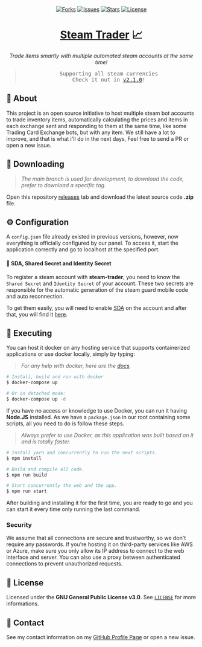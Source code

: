 <p align="center">
  <a href="https://github.com/ArthurFiorette/steam-trader/network/members"><img
      src="https://img.shields.io/github/forks/ArthurFiorette/steam-trader?logo=github&style=flat-square&label=Forks"
      target="_blank"
      alt="Forks" /></a>
  <a href="https://github.com/ArthurFiorette/steam-trader/issues"><img
      src="https://img.shields.io/github/issues/ArthurFiorette/steam-trader?logo=github&style=flat-square&label=Issues"
      target="_blank"
      alt="Issues" /></a>
  <a href="https://github.com/ArthurFiorette/steam-trader/stargazers"><img
      src="https://img.shields.io/github/stars/ArthurFiorette/steam-trader?logo=github&style=flat-square&label=Stars"
      target="_blank"
      alt="Stars" /></a>
  <a href="https://github.com/ArthurFiorette/steam-trader/blob/main/LICENSE"><img
      src="https://img.shields.io/github/license/ArthurFiorette/steam-trader?logo=github&style=flat-square&label=License"
      target="_blank"
      alt="License" /></a>
</p>

<h1 align="center">
  <strong><a href="https://github.com/ArthurFiorette/steam-trader/" target="_blank">Steam Trader</a> 📈</strong>
</h1>
<p align="center">
  <i>Trade items smartly with multiple automated steam accounts at the same time!</i>
</p>

> <pre align="center">
> Supporting all steam currencies
> Check it out in <a href="https://github.com/ArthurFiorette/steam-trader/releases/tag/v2.1.0" target="_blank">v2.1.0</a>!
> </pre>

## 📖 About

This project is an open source initiative to host multiple steam bot accounts to trade inventory
items, automatically calculating the prices and items in each exchange sent and responding to them
at the same time, like some Trading Card Exchange bots, but with any item. We still have a lot to
improve, and that is what i'll do in the next days, Feel free to send a PR or open a new issue.

## 📁 Downloading

> _The main branch is used for development, to download the code, prefer to download a specific
> tag._

Open this repository
<a href="https://github.com/ArthurFiorette/steam-trader/releases" target="_blank">releases</a> tab
and download the latest source code **.zip** file.

## ⚙️ Configuration

A `config.json` file already existed in previous versions, however, now everything is officially
configured by our panel. To access it, start the application correctly and go to localhost at the
specified port.

#### 🔐 SDA, Shared Secret and Identity Secret

To register a steam account with **steam-trader**, you need to know the `Shared Secret` and
`Identity Secret` of your account. These two secrets are responsible for the automatic generation of
the steam guard mobile code and auto reconnection.

To get them easily, you will need to enable
<a href="https://github.com/Jessecar96/SteamDesktopAuthenticator" target="_blank">SDA</a> on the
account and after that, you will find it
<a href="https://www.youtube.com/watch?v=JjdOJVSZ9Mo" target="_blank">here</a>.

## 🏃 Executing

You can host it docker on any hosting service that supports containerized applications or use docker
locally, simply by typing:

> _For any help with docker, here are the
> <a href="https://docs.docker.com/compose/" target="_blank">docs</a>._

```sh
# Install, build and run with docker
$ docker-compose up

# Or in detached mode:
$ docker-compose up -d
```

If you have no access or knowledge to use Docker, you can run it having **Node.JS** installed. As we
have a `package.json` in our root containing some scripts, all you need to do is follow these steps.

> _Always prefer to use Docker, as this application was built based on it and is totally faster._

```sh
# Install yarn and concurrently to run the next scripts.
$ npm install

# Build and compile all code.
$ npm run build

# Start concurrently the web and the app.
$ npm run start
```

After building and installing it for the first time, you are ready to go and you can start it every
time only running the last command.

### Security

We assume that all connections are secure and trustworthy, so we don't require any passwords. If
you're hosting it on third-party services like AWS or Azure, make sure you only allow its IP address
to connect to the web interface and server. You can also use a proxy between authenticated
connections to prevent unauthorized requests.

## 📃 License

Licensed under the **GNU General Public License v3.0**. See
<a href="LICENSE" target="_blank">`LICENSE`</a> for more informations.

## 📧 Contact

See my contact information on my <a href="https://github.com/ArthurFiorette" target="_blank">GitHub
Profile Page</a> or open a new issue.
